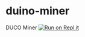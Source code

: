 # duino-miner
DUCO Miner
[![Run on Repl.it](https://repl.it/badge/github/TheWoozoo12/duino-miner)](https://repl.it/github/TheWoozoo12/duino-miner)
